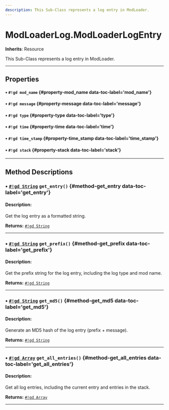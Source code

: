 ```yaml
---
description: This Sub-Class represents a log entry in ModLoader.
---
```


# ModLoaderLog.ModLoaderLogEntry
**Inherits**: Resource


This Sub-Class represents a log entry in ModLoader.
<hr style="border-width: thick">

## Properties
#### • `#!gd mod_name` {#property-mod_name data-toc-label='mod_name'} 
#### • `#!gd message` {#property-message data-toc-label='message'} 
#### • `#!gd type` {#property-type data-toc-label='type'} 
#### • `#!gd time` {#property-time data-toc-label='time'} 
#### • `#!gd time_stamp` {#property-time_stamp data-toc-label='time_stamp'} 
#### • `#!gd stack` {#property-stack data-toc-label='stack'} 

<hr style="border-width: thick">

## Method Descriptions
### • [`#!gd String`](https://docs.godotengine.org/en/stable/classes/class_string.html) <code class="highlight">get_entry()</code> {#method-get_entry data-toc-label='get_entry'}
#### Description:
Get the log entry as a formatted string.

**Returns:**
 [`#!gd String`](https://docs.godotengine.org/en/stable/classes/class_string.html)
***
### • [`#!gd String`](https://docs.godotengine.org/en/stable/classes/class_string.html) <code class="highlight">get_prefix()</code> {#method-get_prefix data-toc-label='get_prefix'}
#### Description:
Get the prefix string for the log entry, including the log type and mod name.

**Returns:**
 [`#!gd String`](https://docs.godotengine.org/en/stable/classes/class_string.html)
***
### • [`#!gd String`](https://docs.godotengine.org/en/stable/classes/class_string.html) <code class="highlight">get_md5()</code> {#method-get_md5 data-toc-label='get_md5'}
#### Description:
Generate an MD5 hash of the log entry (prefix + message).

**Returns:**
 [`#!gd String`](https://docs.godotengine.org/en/stable/classes/class_string.html)
***
### • [`#!gd Array`](https://docs.godotengine.org/en/stable/classes/class_array.html) <code class="highlight">get_all_entries()</code> {#method-get_all_entries data-toc-label='get_all_entries'}
#### Description:
Get all log entries, including the current entry and entries in the stack.

**Returns:**
 [`#!gd Array`](https://docs.godotengine.org/en/stable/classes/class_array.html)
***
